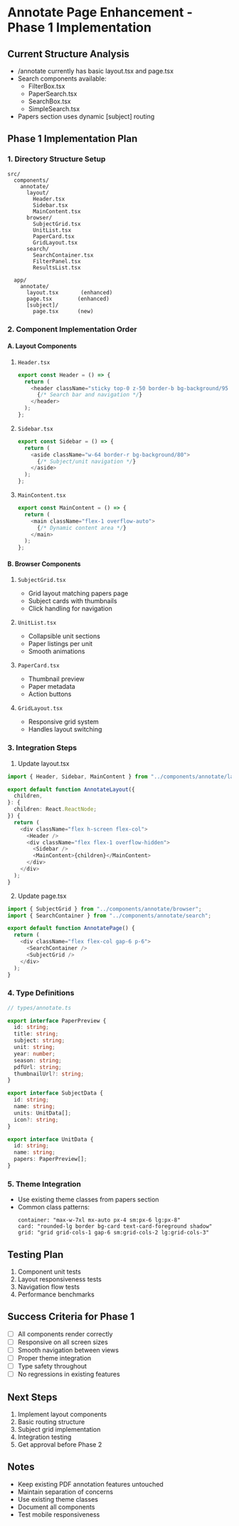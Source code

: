 # Annotate Page Enhancement - Phase 1 Implementation

## Current Structure Analysis

- /annotate currently has basic layout.tsx and page.tsx
- Search components available:
  - FilterBox.tsx
  - PaperSearch.tsx
  - SearchBox.tsx
  - SimpleSearch.tsx
- Papers section uses dynamic [subject] routing

## Phase 1 Implementation Plan

### 1. Directory Structure Setup

```
src/
  components/
    annotate/
      layout/
        Header.tsx
        Sidebar.tsx
        MainContent.tsx
      browser/
        SubjectGrid.tsx
        UnitList.tsx
        PaperCard.tsx
        GridLayout.tsx
      search/
        SearchContainer.tsx
        FilterPanel.tsx
        ResultsList.tsx

  app/
    annotate/
      layout.tsx       (enhanced)
      page.tsx        (enhanced)
      [subject]/
        page.tsx      (new)
```

### 2. Component Implementation Order

#### A. Layout Components

1. `Header.tsx`

   ```typescript
   export const Header = () => {
     return (
       <header className="sticky top-0 z-50 border-b bg-background/95 backdrop-blur">
         {/* Search bar and navigation */}
       </header>
     );
   };
   ```

2. `Sidebar.tsx`

   ```typescript
   export const Sidebar = () => {
     return (
       <aside className="w-64 border-r bg-background/80">
         {/* Subject/unit navigation */}
       </aside>
     );
   };
   ```

3. `MainContent.tsx`
   ```typescript
   export const MainContent = () => {
     return (
       <main className="flex-1 overflow-auto">
         {/* Dynamic content area */}
       </main>
     );
   };
   ```

#### B. Browser Components

1. `SubjectGrid.tsx`

   - Grid layout matching papers page
   - Subject cards with thumbnails
   - Click handling for navigation

2. `UnitList.tsx`

   - Collapsible unit sections
   - Paper listings per unit
   - Smooth animations

3. `PaperCard.tsx`

   - Thumbnail preview
   - Paper metadata
   - Action buttons

4. `GridLayout.tsx`
   - Responsive grid system
   - Handles layout switching

### 3. Integration Steps

1. Update layout.tsx

```typescript
import { Header, Sidebar, MainContent } from "../components/annotate/layout";

export default function AnnotateLayout({
  children,
}: {
  children: React.ReactNode;
}) {
  return (
    <div className="flex h-screen flex-col">
      <Header />
      <div className="flex flex-1 overflow-hidden">
        <Sidebar />
        <MainContent>{children}</MainContent>
      </div>
    </div>
  );
}
```

2. Update page.tsx

```typescript
import { SubjectGrid } from "../components/annotate/browser";
import { SearchContainer } from "../components/annotate/search";

export default function AnnotatePage() {
  return (
    <div className="flex flex-col gap-6 p-6">
      <SearchContainer />
      <SubjectGrid />
    </div>
  );
}
```

### 4. Type Definitions

```typescript
// types/annotate.ts

export interface PaperPreview {
  id: string;
  title: string;
  subject: string;
  unit: string;
  year: number;
  season: string;
  pdfUrl: string;
  thumbnailUrl?: string;
}

export interface SubjectData {
  id: string;
  name: string;
  units: UnitData[];
  icon?: string;
}

export interface UnitData {
  id: string;
  name: string;
  papers: PaperPreview[];
}
```

### 5. Theme Integration

- Use existing theme classes from papers section
- Common class patterns:
  ```
  container: "max-w-7xl mx-auto px-4 sm:px-6 lg:px-8"
  card: "rounded-lg border bg-card text-card-foreground shadow"
  grid: "grid grid-cols-1 gap-6 sm:grid-cols-2 lg:grid-cols-3"
  ```

## Testing Plan

1. Component unit tests
2. Layout responsiveness tests
3. Navigation flow tests
4. Performance benchmarks

## Success Criteria for Phase 1

- [ ] All components render correctly
- [ ] Responsive on all screen sizes
- [ ] Smooth navigation between views
- [ ] Proper theme integration
- [ ] Type safety throughout
- [ ] No regressions in existing features

## Next Steps

1. Implement layout components
2. Basic routing structure
3. Subject grid implementation
4. Integration testing
5. Get approval before Phase 2

## Notes

- Keep existing PDF annotation features untouched
- Maintain separation of concerns
- Use existing theme classes
- Document all components
- Test mobile responsiveness
